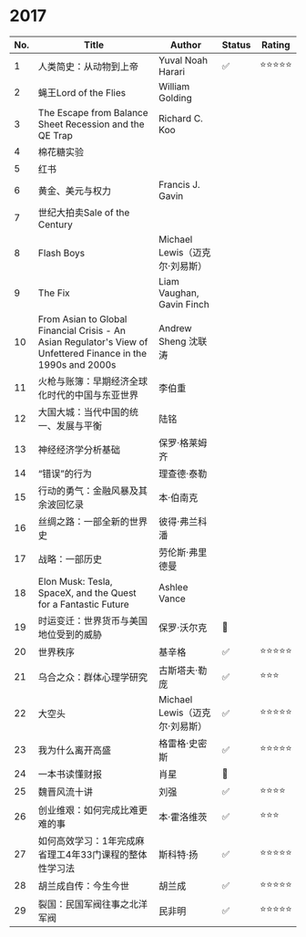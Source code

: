 # 2017

|No.|Title|Author|Status|Rating|
|---|-------------------|-----|-----|-----|
|1|人类简史：从动物到上帝|Yuval Noah Harari|✅|⭐⭐⭐⭐⭐|
|2|蝇王Lord of the Flies|William Golding|||
|3|The Escape from Balance Sheet Recession and the QE Trap|Richard C. Koo|||
|4|棉花糖实验||||
|5|红书||||
|6|黄金、美元与权力|Francis J. Gavin|||
|7|世纪大拍卖Sale of the Century||||
|8|Flash Boys|Michael Lewis（迈克尔·刘易斯）|||
|9|The Fix|Liam Vaughan, Gavin Finch|||
|10|From Asian to Global Financial Crisis - An Asian Regulator's View of Unfettered Finance in the 1990s and 2000s|Andrew Sheng 沈联涛|||
|11|火枪与账簿：早期经济全球化时代的中国与东亚世界|李伯重|||
|12|大国大城：当代中国的统一、发展与平衡|陆铭|||
|13|神经经济学分析基础|保罗·格莱姆齐|||
|14|“错误”的行为|理查德·泰勒|||
|15|行动的勇气：金融风暴及其余波回忆录|本·伯南克|||
|16|丝绸之路：一部全新的世界史|彼得·弗兰科潘|||
|17|战略：一部历史|劳伦斯·弗里德曼|||
|18|Elon Musk: Tesla, SpaceX, and the Quest for a Fantastic Future|Ashlee Vance|||
|19|时运变迁：世界货币与美国地位受到的威胁|保罗·沃尔克|🚧||
|20|世界秩序|基辛格|✅|⭐⭐⭐⭐⭐|
|21|乌合之众：群体心理学研究|古斯塔夫·勒庞|✅|⭐⭐⭐|
|22|大空头|Michael Lewis（迈克尔·刘易斯）|✅|⭐⭐⭐⭐⭐|
|23|我为什么离开高盛|格雷格·史密斯|✅|⭐⭐⭐⭐⭐|
|24|一本书读懂财报|肖星|🚧||
|25|魏晋风流十讲|刘强|✅|⭐⭐⭐⭐|
|26|创业维艰：如何完成比难更难的事|本·霍洛维茨|✅|⭐⭐⭐|
|27|如何高效学习：1年完成麻省理工4年33门课程的整体性学习法|斯科特·扬|✅|⭐⭐⭐⭐⭐|
|28|胡兰成自传：今生今世|胡兰成|✅|⭐⭐⭐⭐⭐|
|29|裂国：民国军阀往事之北洋军阀|民非明|✅|⭐⭐⭐⭐⭐|
<!--
||||||
||||🚧✅❌|⭐⭐⭐⭐⭐|
-->

<!--
http://m.21jingji.com/article/20170110/herald/5f166b0a08e923b8b274684eaf7e1d2c.html
-->
